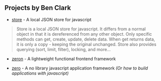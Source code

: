 ## Projects by Ben Clark


* [store](https://attack-monkey.github.io/store) - A local JSON store for javascript

> Store is a local JSON store for javascript. It differs from a normal object in that it is dereferenced from any other object. Only specific methods can get, create, update, delete data. When get returns data, it is only a copy - keeping the original unchanged. Store also provides querying (sort, limit, filter), locking, and more...

* [zeron](https://www.npmjs.com/package/zeron) - A lightweight functional frontend framework

* [zero](https://zero-b1894.firebaseapp.com/) - A no library javascript application framework *(Or how to build applications with javascript)*

